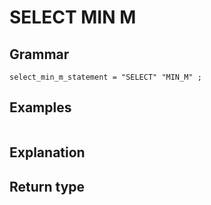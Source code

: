 # SELECT MIN M

## Grammar

```
select_min_m_statement = "SELECT" "MIN_M" ;

```

## Examples

```
```

## Explanation



## Return type



